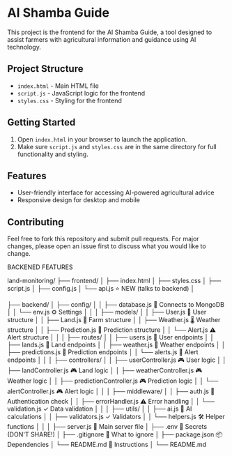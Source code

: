 # AI Shamba Guide 

This project is the frontend for the AI Shamba Guide, a tool designed to assist farmers with agricultural information and guidance using AI technology.

## Project Structure
- `index.html` - Main HTML file
- `script.js` - JavaScript logic for the frontend
- `styles.css` - Styling for the frontend

## Getting Started
1. Open `index.html` in your browser to launch the application.
2. Make sure `script.js` and `styles.css` are in the same directory for full functionality and styling.

## Features
- User-friendly interface for accessing AI-powered agricultural advice
- Responsive design for desktop and mobile

## Contributing
Feel free to fork this repository and submit pull requests. For major changes, please open an issue first to discuss what you would like to change.



BACKENED FEATURES



land-monitoring/
├── frontend/
│   ├── index.html
│   ├── styles.css
│   ├── script.js
│   ├── config.js
│   └── api.js                    ⭐ NEW (talks to backend)
│


├── backend/
│   ├── config/
│   │   ├── database.js           🔌 Connects to MongoDB
│   │   └── env.js                ⚙️ Settings
│   │
│   ├── models/
│   │   ├── User.js               👤 User structure
│   │   ├── Land.js               🌾 Farm structure
│   │   ├── Weather.js            🌡️ Weather structure
│   │   ├── Prediction.js         🔮 Prediction structure
│   │   └── Alert.js              ⚠️ Alert structure
│   │
│   ├── routes/
│   │   ├── users.js              📖 User endpoints
│   │   ├── lands.js              📖 Land endpoints
│   │   ├── weather.js            📖 Weather endpoints
│   │   ├── predictions.js        📖 Prediction endpoints
│   │   └── alerts.js             📖 Alert endpoints
│   │
│   ├── controllers/
│   │   ├── userController.js     🎮 User logic
│   │   ├── landController.js     🎮 Land logic
│   │   ├── weatherController.js  🎮 Weather logic
│   │   ├── predictionController.js 🎮 Prediction logic
│   │   └── alertController.js    🎮 Alert logic
│   │
│   ├── middleware/
│   │   ├── auth.js               🔐 Authentication check
│   │   ├── errorHandler.js       ⚠️ Error handling
│   │   └── validation.js         ✓ Data validation
│   │
│   ├── utils/
│   │   ├── ai.js                 🤖 AI calculations
│   │   ├── validators.js         ✓ Validators
│   │   └── helpers.js            🛠️ Helper functions
│   │
│   ├── server.js                 🚀 Main server file
│   ├── .env                      🔐 Secrets (DON'T SHARE!)
│   ├── .gitignore                🚫 What to ignore
│   ├── package.json              📦 Dependencies
│   └── README.md                 📖 Instructions
│
└── README.md

